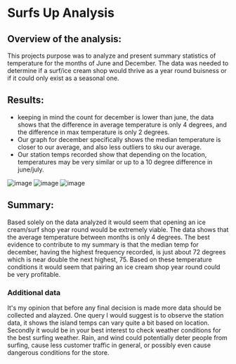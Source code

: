 # Surfs Up Analysis

## Overview of the analysis: 
This projects purpose was to analyze and present summary statistics of temperature for the months of June and December. The data was needed to determine if a surf/ice cream shop would thrive as a year round buisness or if it could only exist as a
seasonal one. 

## Results: 

- keeping in mind the count for december is lower than june, the data shows that the difference in average temperature is only 4 degrees, and the difference in max temperature is only 2 degrees.
- Our graph for december specifically shows the median temperature is closer to our average, and also less outliers to sku our average.
- Our station temps recorded show that depending on the location, temperatures may be very similar or up to a 10 degree difference in 
 june/july.

![image](https://user-images.githubusercontent.com/66809577/184992033-dfe97ac6-1543-42d0-99a2-8515cd3c41f8.png)
![image](https://user-images.githubusercontent.com/66809577/184992131-7919f992-959d-40ff-b004-477ca44ddea0.png)
![image](https://user-images.githubusercontent.com/66809577/184992153-f3c2e0eb-c51b-4f75-90f4-c576b1bf5c3a.png)



## Summary: 
Based solely on the data analyzed it would seem that opening an ice cream/surf shop year round would be extremely viable. The data shows that the average temperature between months is only 4 degrees. The best evidence to contribute to my summary is that the median temp for december, having the highest frequency recorded, is just about 72 degrees which is near double the next highest, 75. Based on these temperature conditions it would seem that pairing an ice cream shop year round could be very profitable.

### Additional data
It's my opinion that before any final decision is made more data should be collected and alayzed. One query I would suggest is to observe the station data, it shows the island temps can vary quite a bit based on location. Secondly it would be in your best interest to check weather conditions for the best surfing weather. Rain, and wind could potentially deter people from surfing, cause less customer traffic in general, or possibly even cause dangerous conditions for the store.
